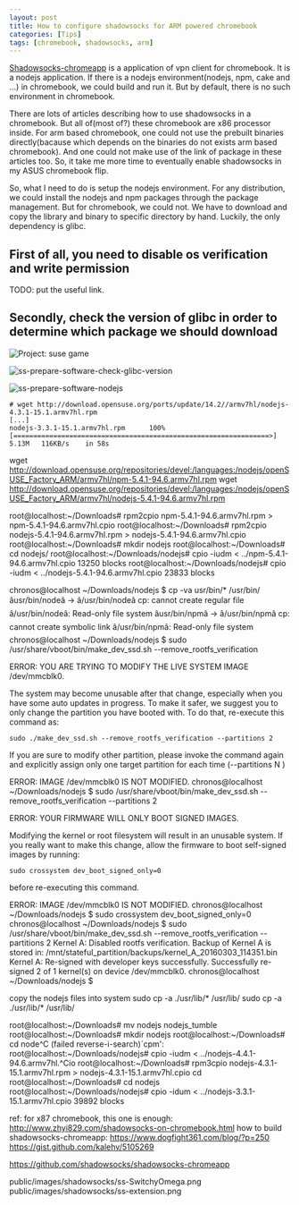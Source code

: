 ```yaml
---
layout: post
title: How to configure shadowsocks for ARM powered chromebook
categories: [Tips]
tags: [chromebook, shadowsocks, arm]
---
```


[Shadowsocks-chromeapp](https://github.com/shadowsocks/shadowsocks-chromeapp) is a application of vpn client for chromebook. It is a nodejs application. If there is a nodejs environment(nodejs, npm, cake and ...) in chromebook, we could build and run it. But by default, there is no such environment in chromebook.

There are lots of articles describing how to use shadowsocks in a chromebook. But all of(most of?) these chromebook are x86 processor inside. For arm based chromebook, one could not use the prebuilt binaries directly(bacause which depends on the binaries do not exists arm based chromebook). And one could not make use of the link of package in these articles too. So, it take me more time to eventually enable shadowsocks in my ASUS chromebook flip.

So, what I need to do is setup the nodejs environment. For any distribution, we could install the nodejs and npm packages through the package management. But for chromebook, we could not. We have to download and copy the library and binary to specific directory by hand. Luckily, the only dependency is glibc.


First of all, you need to disable os verification and write permission
----------------------------------------------------------------------
TODO: put the useful link.

Secondly, check the version of glibc in order to determine which package we should download
--------------------------------------------------------------------------------------------
![Project: suse game]({{site.url}}/public/images/hackweek13/Project_suse_game.jpg)

![ss-prepare-software-check-glibc-version]({{site.url}}/public/images/shadowsocks/ss-prepare-software-check-glibc-version.png)

![ss-prepare-software-nodejs]({{site.url}}/public/images/shadowsocks/ss-prepare-software-nodejs.png)

```
# wget http://download.opensuse.org/ports/update/14.2//armv7hl/nodejs-4.3.1-15.1.armv7hl.rpm
[...]
nodejs-3.3.1-15.1.armv7hl.rpm      100%[================================================================>]   5.13M   116KB/s    in 58s     
```

wget http://download.opensuse.org/repositories/devel:/languages:/nodejs/openSUSE_Factory_ARM/armv7hl/npm-5.4.1-94.6.armv7hl.rpm
wget http://download.opensuse.org/repositories/devel:/languages:/nodejs/openSUSE_Factory_ARM/armv7hl/nodejs-5.4.1-94.6.armv7hl.rpm

root@localhost:~/Downloads# rpm2cpio npm-5.4.1-94.6.armv7hl.rpm > npm-5.4.1-94.6.armv7hl.cpio
root@localhost:~/Downloads# rpm2cpio nodejs-5.4.1-94.6.armv7hl.rpm > nodejs-5.4.1-94.6.armv7hl.cpio
root@localhost:~/Downloads# mkdir nodejs
root@localhost:~/Downloads# cd nodejs/
root@localhost:~/Downloads/nodejs# cpio -iudm < ../npm-5.4.1-94.6.armv7hl.cpio 
13250 blocks
root@localhost:~/Downloads/nodejs# cpio -iudm < ../nodejs-5.4.1-94.6.armv7hl.cpio 
23833 blocks

chronos@localhost ~/Downloads/nodejs $ cp -va usr/bin/* /usr/bin/
âusr/bin/nodeâ -> â/usr/bin/nodeâ
cp: cannot create regular file â/usr/bin/nodeâ: Read-only file system
âusr/bin/npmâ -> â/usr/bin/npmâ
cp: cannot create symbolic link â/usr/bin/npmâ: Read-only file system
chronos@localhost ~/Downloads/nodejs $ sudo /usr/share/vboot/bin/make_dev_ssd.sh --remove_rootfs_verification

  ERROR: YOU ARE TRYING TO MODIFY THE LIVE SYSTEM IMAGE /dev/mmcblk0.

  The system may become unusable after that change, especially when you have
  some auto updates in progress. To make it safer, we suggest you to only
  change the partition you have booted with. To do that, re-execute this command
  as:

    sudo ./make_dev_ssd.sh --remove_rootfs_verification --partitions 2

  If you are sure to modify other partition, please invoke the command again and
  explicitly assign only one target partition for each time  (--partitions N )
  
ERROR: IMAGE /dev/mmcblk0 IS NOT MODIFIED.
chronos@localhost ~/Downloads/nodejs $ sudo /usr/share/vboot/bin/make_dev_ssd.sh --remove_rootfs_verification --partitions 2 

  ERROR: YOUR FIRMWARE WILL ONLY BOOT SIGNED IMAGES.

  Modifying the kernel or root filesystem will result in an unusable system.  If
  you really want to make this change, allow the firmware to boot self-signed
  images by running:

    sudo crossystem dev_boot_signed_only=0

  before re-executing this command.
  
ERROR: IMAGE /dev/mmcblk0 IS NOT MODIFIED.
chronos@localhost ~/Downloads/nodejs $ sudo crossystem dev_boot_signed_only=0
chronos@localhost ~/Downloads/nodejs $ sudo /usr/share/vboot/bin/make_dev_ssd.sh --remove_rootfs_verification --partitions 2 
Kernel A: Disabled rootfs verification.
Backup of Kernel A is stored in: /mnt/stateful_partition/backups/kernel_A_20160303_114351.bin
Kernel A: Re-signed with developer keys successfully.
Successfully re-signed 2 of 1 kernel(s)  on device /dev/mmcblk0.
chronos@localhost ~/Downloads/nodejs $ 

copy the nodejs files into system
sudo cp -a ./usr/lib/* /usr/lib/
sudo cp -a ./usr/lib/* /usr/lib/

root@localhost:~/Downloads# mv nodejs nodejs_tumble
root@localhost:~/Downloads# mkdir nodejs
root@localhost:~/Downloads# cd node^C
(failed reverse-i-search)`cpm': root@localhost:~/Downloads/nodejs# cpio -iudm < ../nodejs-4.4.1-94.6.armv7hl.^Cio 
root@localhost:~/Downloads# rpm3cpio nodejs-4.3.1-15.1.armv7hl.rpm > nodejs-4.3.1-15.1.armv7hl.cpio
cd root@localhost:~/Downloads# cd nodejs
root@localhost:~/Downloads/nodejs# cpio -idum < ../nodejs-3.3.1-15.1.armv7hl.cpio 
39892 blocks


ref:
for x87 chromebook, this one is enough:
http://www.zhyi829.com/shadowsocks-on-chromebook.html
how to build shadowsocks-chromeapp:
https://www.dogfight361.com/blog/?p=250
https://gist.github.com/kalehv/5105269

https://github.com/shadowsocks/shadowsocks-chromeapp

public/images/shadowsocks/ss-SwitchyOmega.png
public/images/shadowsocks/ss-extension.png
